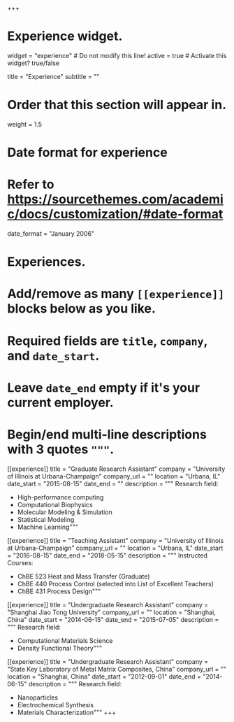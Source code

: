 +++
# Experience widget.
widget = "experience"  # Do not modify this line!
active = true  # Activate this widget? true/false

title = "Experience"
subtitle = ""

# Order that this section will appear in.
weight = 1.5

# Date format for experience
#   Refer to https://sourcethemes.com/academic/docs/customization/#date-format
date_format = "January 2006"

# Experiences.
#   Add/remove as many `[[experience]]` blocks below as you like.
#   Required fields are `title`, `company`, and `date_start`.
#   Leave `date_end` empty if it's your current employer.
#   Begin/end multi-line descriptions with 3 quotes `"""`.
[[experience]]
  title = "Graduate Research Assistant"
  company = "University of Illinois at Urbana-Champaign"
  company_url = ""
  location = "Urbana, IL"
  date_start = "2015-08-15"
  date_end = ""
  description = """
  Research field: 

  * High-performance computing
  * Computational Biophysics
  * Molecular Modeling & Simulation
  * Statistical Modeling
  * Machine Learning"""

[[experience]]
  title = "Teaching Assistant"
  company = "University of Illinois at Urbana-Champaign"
  company_url = ""
  location = "Urbana, IL"
  date_start = "2016-08-15"
  date_end = "2018-05-15"
  description = """
  Instructed Courses: 

  * ChBE 523 Heat and Mass Transfer (Graduate)
  * ChBE 440 Process Control (selected into List of Excellent Teachers)
  * ChBE 431 Process Design"""

[[experience]]
  title = "Undergraduate Research Assistant"
  company = "Shanghai Jiao Tong University"
  company_url = ""
  location = "Shanghai, China"
  date_start = "2014-06-15"
  date_end = "2015-07-05"
  description = """
  Research field:

  * Computational Materials Science
  * Density Functional Theory"""

[[experience]]
  title = "Undergraduate Research Assistant"
  company = "State Key Laboratory of Metal Matrix Composites, China"
  company_url = ""
  location = "Shanghai, China"
  date_start = "2012-09-01"
  date_end = "2014-06-15"
  description = """
  Research field:

  * Nanoparticles
  * Electrochemical Synthesis
  * Materials Characterization"""
+++
